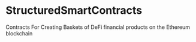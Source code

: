 # StructuredSmartContracts
Contracts For Creating Baskets of DeFi financial products on the Ethereum blockchain
